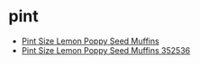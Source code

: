 # pint

 * [Pint Size Lemon Poppy Seed Muffins](../../index/p/pint-size-lemon-poppy-seed-muffins-352536.json)
 * [Pint Size Lemon Poppy Seed Muffins 352536](../../index/p/pint-size-lemon-poppy-seed-muffins-352536.json)
